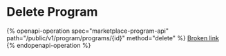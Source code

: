 # Delete Program

{% openapi-operation spec="marketplace-program-api" path="/public/v1/program/programs/{id}" method="delete" %}
[Broken link](broken-reference)
{% endopenapi-operation %}
